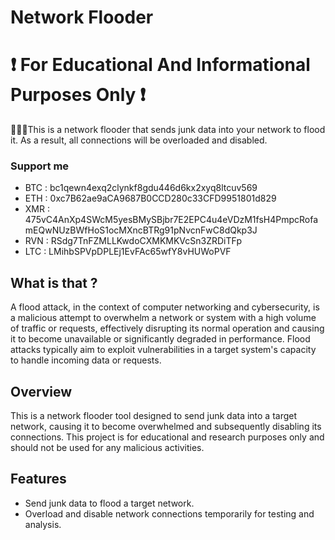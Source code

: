 # Network Flooder
# ❗ For Educational And Informational Purposes Only ❗
👨🏽‍💻This is a network flooder that sends junk data into your network to flood it. As a result, all connections will be overloaded and disabled.

### Support me 
- BTC : bc1qewn4exq2clynkf8gdu446d6kx2xyq8ltcuv569
- ETH : 0xc7B62ae9aCA9687B0CCD280c33CFD9951801d829
- XMR : 475vC4AnXp4SWcM5yesBMySBjbr7E2EPC4u4eVDzM1fsH4PmpcRofamEQwNUzBWfHoS1ocMXncBTRg91pNvcnFwC8dQkp3J
- RVN : RSdg7TnFZMLLKwdoCXMKMKVcSn3ZRDiTFp
- LTC : LMihbSPVpDPLEj1EvFAc65wfY8vHUWoPVF

## What is that ?

A flood attack, in the context of computer networking and cybersecurity, is a malicious attempt to overwhelm a network or system with a high volume of traffic or requests, effectively disrupting its normal operation and causing it to become unavailable or significantly degraded in performance. Flood attacks typically aim to exploit vulnerabilities in a target system's capacity to handle incoming data or requests.

## Overview

This is a network flooder tool designed to send junk data into a target network, causing it to become overwhelmed and subsequently disabling its connections. This project is for educational and research purposes only and should not be used for any malicious activities.

## Features

- Send junk data to flood a target network.
- Overload and disable network connections temporarily for testing and analysis.
